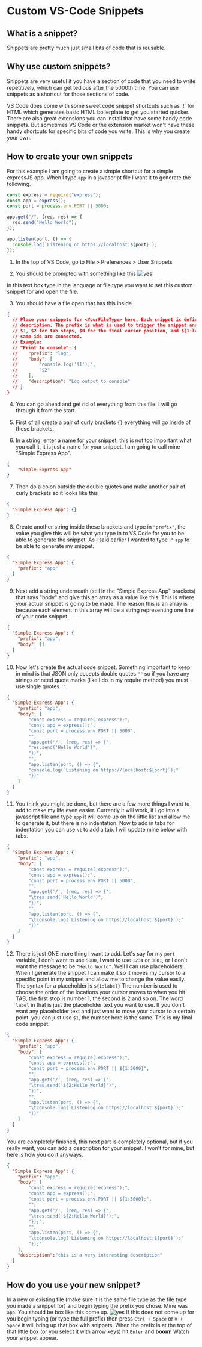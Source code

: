 # Custom VS-Code Snippets

## What is a snippet?

Snippets are pretty much just small bits of code that is reusable.

## Why use custom snippets?

Snippets are very useful if you have a section of code that you need to write repetitively, which can get tedious after the 5000th time. You can use snippets as a shortcut for those sections of code.

VS Code does come with some sweet code snippet shortcuts such as '!' for HTML which generates basic HTML boilerplate to get you started quicker. There are also great extensions you can install that have some handy code snippets. But sometimes VS Code or the extension market won't have these handy shortcuts for specific bits of code you write. This is why you create your own.

## How to create your own snippets

For this example I am going to create a simple shortcut for a simple expressJS app. When I type `app` in a javascript file I want it to generate the following.

```javascript
const express = require("express");
const app = express();
const port = process.env.PORT || 5000;

app.get("/", (req, res) => {
  res.send("Hello World");
});

app.listen(port, () => {
  console.log(`Listening on https://localhost:${port}`);
});
```

1. In the top of VS Code, go to File > Preferences > User Snippets

2. You should be prompted with something like this
   ![yes](./vs-code-snippet.png)

In this text box type in the language or file type you want to set this custom snippet for and open the file.

3. You should have a file open that has this inside

```json
{
  // Place your snippets for <YourFileType> here. Each snippet is defined under a snippet name and has a prefix, body and
  // description. The prefix is what is used to trigger the snippet and the body will be expanded and inserted. Possible variables are:
  // $1, $2 for tab stops, $0 for the final cursor position, and ${1:label}, ${2:another} for placeholders. Placeholders with the
  // same ids are connected.
  // Example:
  // "Print to console": {
  // 	"prefix": "log",
  // 	"body": [
  // 		"console.log('$1');",
  // 		"$2"
  // 	],
  // 	"description": "Log output to console"
  // }
}
```

4. You can go ahead and get rid of everything from this file. I will go through it from the start.

5. First of all create a pair of curly brackets `{}` everything will go inside of these brackets.

6. In a string, enter a name for your snippet, this is not too important what you call it, it is just a name for your snippet. I am going to call mine "Simple Express App".

```json
{
    "Simple Express App"
}

```

7. Then do a colon outside the double quotes and make another pair of curly brackets so it looks like this

```json
{
  "Simple Express App": {}
}
```

8. Create another string inside these brackets and type in `"prefix"`, the value you give this will be what you type in to VS Code for you to be able to generate the snippet. As I said earlier I wanted to type in `app` to be able to generate my snippet.

```json
{
  "Simple Express App": {
    "prefix": "app"
  }
}
```

9. Next add a string underneath (still in the "Simple Express App" brackets) that says "body" and give this an array as a value like this. This is where your actual snippet is going to be made. The reason this is an array is because each element in this array will be a string representing one line of your code snippet.

```json
{
  "Simple Express App": {
    "prefix": "app",
    "body": []
  }
}
```

10. Now let's create the actual code snippet. Something important to keep in mind is that JSON only accepts double quotes `""` so if you have any strings or need quote marks (like I do in my require method) you must use single quotes `''`

```json
{
  "Simple Express App": {
    "prefix": "app",
    "body": [
        "const express = require('express');",
        "const app = express();",
        "const port = process.env.PORT || 5000",
        "",
        "app.get('/', (req, res) => {",
        "res.send('Hello World')",
        "})",
        "",
        "app.listen(port, () => {",
        "console.log(`Listening on https://localhost:${port}`);"
        "})"
    ]
  }
}
```

11. You think you might be done, but there are a few more things I want to add to make my life even easier. Currently it will work, if I go into a javascript file and type `app` it will come up on the little list and allow me to generate it, but there is no indentation. Now to add in tabs for indentation you can use `\t` to add a tab. I will update mine below with tabs.

```json
{
  "Simple Express App": {
    "prefix": "app",
    "body": [
        "const express = require('express');",
        "const app = express();",
        "const port = process.env.PORT || 5000",
        "",
        "app.get('/', (req, res) => {",
        "\tres.send('Hello World')",
        "})",
        "",
        "app.listen(port, () => {",
        "\tconsole.log(`Listening on https://localhost:${port}`);"
        "})"
    ]
  }
}
```

12. There is just ONE more thing I want to add. Let's say for my `port` variable, I don't want to use `5000`, I want to use `1234` or `3001`, or I don't want the message to be `"Hello World"`. Well I can use placeholders!. When I generate the snippet I can make it so it moves my cursor to a specific point in my snippet and allow me to change the value easily. The syntax for a placeholder is `${1:label}` The number is used to choose the order of the locations your cursor moves to when you hit TAB, the first stop is number 1, the second is 2 and so on. The word `label` in that is just the placeholder text you want to use. If you don't want any placeholder text and just want to move your cursor to a certain point. you can just use `$1`, the number here is the same. This is my final code snippet.

```json
{
  "Simple Express App": {
    "prefix": "app",
    "body": [
        "const express = require('express');",
        "const app = express();",
        "const port = process.env.PORT || ${1:5000}",
        "",
        "app.get('/', (req, res) => {",
        "\tres.send('${2:Hello World}')",
        "})",
        "",
        "app.listen(port, () => {",
        "\tconsole.log(`Listening on https://localhost:${port}`);"
        "})"
    ]
  }
}
```

You are completely finished, this next part is completely optional, but if you really want, you can add a description for your snippet. I won't for mine, but here is how you do it anyways.

```json
{
  "Simple Express App": {
    "prefix": "app",
    "body": [
        "const express = require('express');",
        "const app = express();",
        "const port = process.env.PORT || ${1:5000};",
        "",
        "app.get('/', (req, res) => {",
        "\tres.send('${2:Hello World}');",
        "});",
        "",
        "app.listen(port, () => {",
        "\tconsole.log(`Listening on https://localhost:${port}`);"
        "});"
    ],
    "description":"this is a very interesting description"
  }
}
```

## How do you use your new snippet?

In a new or existing file (make sure it is the same file type as the file type you made a snippet for) and begin typing the prefix you chose. Mine was `app`. You should be box like this come up.
![yes](./vs-code-snippet1.png)
If this does not come up for you begin typing (or type the full prefix) then press `Ctrl + Space` or `⌘ + Space` it will bring up that box with snippets. When the prefix is at the top of that little box (or you select it with arrow keys) hit `Enter` and **boom!** Watch your snippet appear.
